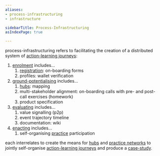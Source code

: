 ```yaml
---
aliases:
- process-infrastructuring
- infrastructure

sidebarTitle: Process-Infrastructuring
asIndexPage: true

---
```


process-infrastructuring refers to facilitating the creation of a distributed system of [action-learning journeys](/patterns/action-learning%20journeys.md):

1. [enrolment](/processes/enrolment.md) includes...
	1. [registration](https://register.prisma.events): on-boarding forms
	3. profiles: wallet verification
2. [ground-potentialising](/processes/ground-potentialising.md) includes...
	1. [hubs](/collaborators/communities%20of%20place/hubs.md): mapping
	2. multi-stakeholder alignment: on-boarding calls with pre- and post-call exercises (homework)
	3. product specification
3. [evaluating](/processes/evaluation) includes...
	1. value signalling (p2p)
	2. event trajectory timeline
	3. documentation: wiki
4. [enacting](/processes/enactment) includes...
	1. self-organising [practice](/glossary/Practice.md) participation

each interrelates to create the means for [hubs](/collaborators/communities%20of%20place/hubs.md) and [practice networks](/collaborators/communities%20of%20practice/practice%20networks.md) to jointly self-organise [action-learning journeys](/patterns/action-learning%20journeys.md) and produce a [case-study](/patterns/case-study.md).